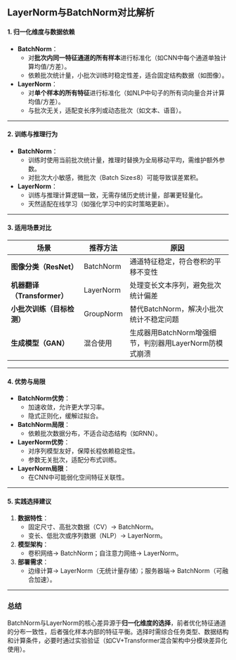 ## LayerNorm与BatchNorm对比解析  
#### 1. 归一化维度与数据依赖  
- **BatchNorm**：  
  - 对**批次内同一特征通道的所有样本**进行标准化（如CNN中每个通道单独计算均值/方差）。  
  - 依赖批次统计量，小批次训练时稳定性差，适合固定结构数据（如图像）。  
- **LayerNorm**：  
  - 对**单个样本的所有特征**进行标准化（如NLP中句子的所有词向量合并计算均值/方差）。  
  - 与批次无关，适配变长序列或动态批次（如文本、语音）。  

---

#### **2. 训练与推理行为**  
- **BatchNorm**：  
  - 训练时使用当前批次统计量，推理时替换为全局移动平均，需维护额外参数。  
  - 对批次大小敏感，微批次（Batch Size≤8）可能导致误差累积。  
- **LayerNorm**：  
  - 训练与推理计算逻辑一致，无需存储历史统计量，部署更轻量化。  
  - 天然适配在线学习（如强化学习中的实时策略更新）。  

---

#### **3. 适用场景对比**  
| **场景**                | **推荐方法** | **原因**                                                                 |
|-------------------------|--------------|--------------------------------------------------------------------------|
| **图像分类（ResNet）**   | BatchNorm    | 通道特征稳定，符合卷积的平移不变性                                       |
| **机器翻译（Transformer）** | LayerNorm    | 处理变长文本序列，避免批次统计偏差                                       |
| **小批次训练（目标检测）** | GroupNorm    | 替代BatchNorm，解决小批次统计不稳定问题                                  |
| **生成模型（GAN）**      | 混合使用      | 生成器用BatchNorm增强细节，判别器用LayerNorm防模式崩溃                   |

---

#### **4. 优势与局限**  
- **BatchNorm优势**：  
  - 加速收敛，允许更大学习率。  
  - 隐式正则化，缓解过拟合。  
- **BatchNorm局限**：  
  - 依赖批次数据分布，不适合动态结构（如RNN）。  
- **LayerNorm优势**：  
  - 对序列模型友好，保障长程依赖稳定性。  
  - 参数无关批次，适配分布式训练。  
- **LayerNorm局限**：  
  - 在CNN中可能弱化空间特征关联性。  

---

#### **5. 实践选择建议**  
1. **数据特性**：  
   - 固定尺寸、高批次数据（CV）→ BatchNorm。  
   - 变长、低批次或序列数据（NLP）→ LayerNorm。  
2. **模型架构**：  
   - 卷积网络→ BatchNorm；自注意力网络→ LayerNorm。  
3. **部署需求**：  
   - 边缘计算→ LayerNorm（无统计量存储）；服务器端→ BatchNorm（可融合加速）。  

---

### **总结**  
BatchNorm与LayerNorm的核心差异源于**归一化维度的选择**，前者优化特征通道的分布一致性，后者强化样本内部的特征平衡。选择时需综合任务类型、数据结构和计算条件，必要时通过实验验证（如CV+Transformer混合架构中分模块差异化使用）。  